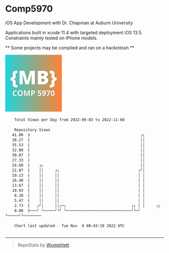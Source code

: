 # Comp5970
iOS App Development with Dr. Chapman at Auburn University

Applications built in xcode 11.4 with targeted deployment iOS 13.5.
Constraints mainly tested on iPhone models.

** Some projects may be compiled and ran on a hackintosh **

![App Icon](https://github.com/MatthewBentz/Comp5970/blob/master/Assignment1a-mlb0119/Assignment1a-mlb0119/Assets.xcassets/AppIcon.appiconset/180.png)

```
    Total Views per Day from 2022-09-03 to 2022-11-08

    Repository Views
   41.00  ┼                                                 ╭╮
   38.27  ┤                                                 ││
   35.53  ┤                                                 ││
   32.80  ┤                                                 ││
   30.07  ┤                                                 ││
   27.33  ┤                                                 ││
   24.60  ┤    ╭╮                                           ││
   21.87  ┤    ││     ╭╮                                   ╭╯│
   19.13  ┤    ││     ││                                   │ │
   16.40  ┤    ││     ││                                   │ │
   13.67  ┤    ││     ││                                   │ │
   10.93  ┤    ││     ││                                   │ │
    8.20  ┤    ││     ││                                   │ │
    5.47  ┤    ││     ││                                   │ │
    2.73  ┤   ╭╯│     ││╭─╮                             ╭╮ │ │     ╭╮
    0.00  ┼───╯ ╰─────╯╰╯ ╰─────────────────────────────╯╰─╯ ╰─────╯╰────────

    Chart last updated - Tue Nov  8 00:43:19 2022 UTC
    
```

---

> RepoStats by [Wumphlett](https://github.com/Wumphlett)
